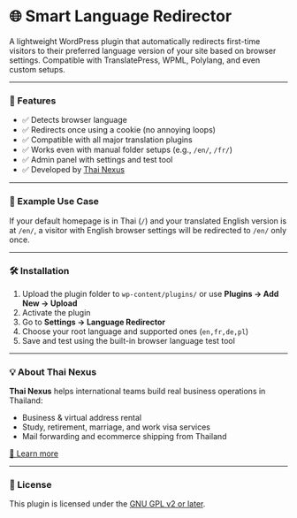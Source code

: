 # 🌐 Smart Language Redirector

A lightweight WordPress plugin that automatically redirects first-time visitors to their preferred language version of your site based on browser settings. Compatible with TranslatePress, WPML, Polylang, and even custom setups.

---

### 🚀 Features

- ✅ Detects browser language
- ✅ Redirects once using a cookie (no annoying loops)
- ✅ Compatible with all major translation plugins
- ✅ Works even with manual folder setups (e.g., `/en/`, `/fr/`)
- ✅ Admin panel with settings and test tool
- ✅ Developed by [Thai Nexus](https://thainexus.co.th/wordpress-plugins/smart-language-redirector)

---

### 🔧 Example Use Case

If your default homepage is in Thai (`/`) and your translated English version is at `/en/`, a visitor with English browser settings will be redirected to `/en/` only once.

---

### 🛠️ Installation

1. Upload the plugin folder to `wp-content/plugins/` or use **Plugins → Add New → Upload**
2. Activate the plugin
3. Go to **Settings → Language Redirector**
4. Choose your root language and supported ones (`en,fr,de,pl`)
5. Save and test using the built-in browser language test tool

---

### 💡 About Thai Nexus

**Thai Nexus** helps international teams build real business operations in Thailand:

- Business & virtual address rental
- Study, retirement, marriage, and work visa services
- Mail forwarding and ecommerce shipping from Thailand

[🔗 Learn more](https://thainexus.co.th)

---

### 📜 License

This plugin is licensed under the [GNU GPL v2 or later](https://www.gnu.org/licenses/gpl-2.0.html).
